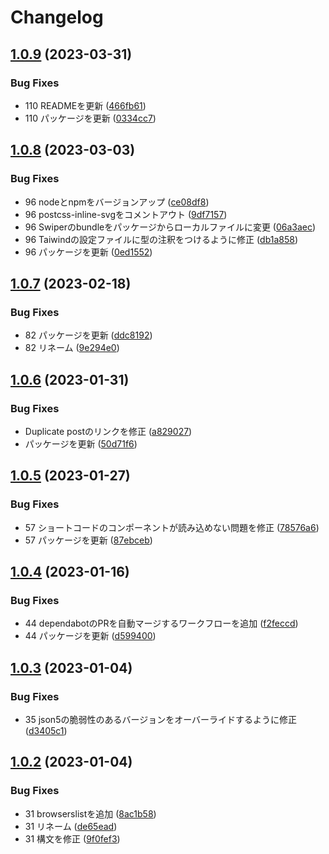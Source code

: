 # Changelog

## [1.0.9](https://github.com/revoltage-inc/tmp-wordpress/compare/v1.0.8...v1.0.9) (2023-03-31)


### Bug Fixes

* 110 READMEを更新 ([466fb61](https://github.com/revoltage-inc/tmp-wordpress/commit/466fb610002da968270d213e05853b2d63970cce))
* 110 パッケージを更新 ([0334cc7](https://github.com/revoltage-inc/tmp-wordpress/commit/0334cc746ae3d7cb975aa5a6cbd77c8039ba8b6b))

## [1.0.8](https://github.com/revoltage-inc/tmp-wordpress/compare/v1.0.7...v1.0.8) (2023-03-03)


### Bug Fixes

* 96 nodeとnpmをバージョンアップ ([ce08df8](https://github.com/revoltage-inc/tmp-wordpress/commit/ce08df820778dca3a8aa466b49e0b9efd2001f6f))
* 96 postcss-inline-svgをコメントアウト ([9df7157](https://github.com/revoltage-inc/tmp-wordpress/commit/9df7157ac95263937e98cf0007d0ceb490ff6aa5))
* 96 Swiperのbundleをパッケージからローカルファイルに変更 ([06a3aec](https://github.com/revoltage-inc/tmp-wordpress/commit/06a3aec27dcb7fd9fddcbfdb631e4d4351fc99bf))
* 96 Taiwindの設定ファイルに型の注釈をつけるように修正 ([db1a858](https://github.com/revoltage-inc/tmp-wordpress/commit/db1a858738faf2d3b6002636dff24deca1f7fed1))
* 96 パッケージを更新 ([0ed1552](https://github.com/revoltage-inc/tmp-wordpress/commit/0ed155253c7d95ba691b3a5fddbded5beb915250))

## [1.0.7](https://github.com/revoltage-inc/tmp-wordpress/compare/v1.0.6...v1.0.7) (2023-02-18)


### Bug Fixes

* 82 パッケージを更新 ([ddc8192](https://github.com/revoltage-inc/tmp-wordpress/commit/ddc819206c32afe44e95bcf6acef1ca5397fe81f))
* 82 リネーム ([9e294e0](https://github.com/revoltage-inc/tmp-wordpress/commit/9e294e06019acf0df61347fcd83b9edbe87c5cbc))

## [1.0.6](https://github.com/revoltage-inc/tmp-wordpress/compare/v1.0.5...v1.0.6) (2023-01-31)


### Bug Fixes

* Duplicate postのリンクを修正 ([a829027](https://github.com/revoltage-inc/tmp-wordpress/commit/a829027f575596bdf8107476c895fdc1874d6ad3))
* パッケージを更新 ([50d71f6](https://github.com/revoltage-inc/tmp-wordpress/commit/50d71f652a08d73ec61862db930e0d680cabfa0d))

## [1.0.5](https://github.com/revoltage-inc/tmp-wordpress/compare/v1.0.4...v1.0.5) (2023-01-27)


### Bug Fixes

* 57 ショートコードのコンポーネントが読み込めない問題を修正 ([78576a6](https://github.com/revoltage-inc/tmp-wordpress/commit/78576a6849578da632840995f8441a1ad5dea0fa))
* 57 パッケージを更新 ([87ebceb](https://github.com/revoltage-inc/tmp-wordpress/commit/87ebceb8631af6e596c056cede1ce6f61d09e190))

## [1.0.4](https://github.com/revoltage-inc/tmp-wordpress/compare/v1.0.3...v1.0.4) (2023-01-16)


### Bug Fixes

* 44 dependabotのPRを自動マージするワークフローを追加 ([f2feccd](https://github.com/revoltage-inc/tmp-wordpress/commit/f2feccd674c460da6f33a9f4e61a70832082c564))
* 44 パッケージを更新 ([d599400](https://github.com/revoltage-inc/tmp-wordpress/commit/d5994005682f97aba95cc6f9a9d4f85151aa6848))

## [1.0.3](https://github.com/revoltage-inc/tmp-wordpress/compare/v1.0.2...v1.0.3) (2023-01-04)


### Bug Fixes

* 35 json5の脆弱性のあるバージョンをオーバーライドするように修正 ([d3405c1](https://github.com/revoltage-inc/tmp-wordpress/commit/d3405c10544b1c7440add7ebb3a2cc0354092767))

## [1.0.2](https://github.com/revoltage-inc/tmp-wordpress/compare/v1.0.1...v1.0.2) (2023-01-04)


### Bug Fixes

* 31 browserslistを追加 ([8ac1b58](https://github.com/revoltage-inc/tmp-wordpress/commit/8ac1b58b09e817d1508faa38eb4ab4cb237f0e4a))
* 31 リネーム ([de65ead](https://github.com/revoltage-inc/tmp-wordpress/commit/de65ead283c3d0f23903bdb2c933096a4cc81fb1))
* 31 構文を修正 ([9f0fef3](https://github.com/revoltage-inc/tmp-wordpress/commit/9f0fef38f72ea34f3f40af857e2ee1658226b54f))
